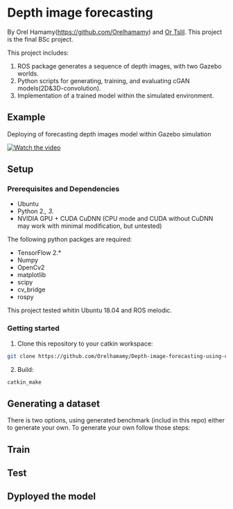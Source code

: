 # Depth image forecasting
By Orel Hamamy(https://github.com/Orelhamamy) and [Or Tslil](https://github.com/ortslil64). This project is the final 
BSc project.
 
This project includes:
1) ROS package generates a sequence of depth images, with two Gazebo worlds. 
2) Python scripts for generating, training, and evaluating cGAN models(2D&3D-convolution).
3) Implementation of a trained model within the simulated environment.

## Example
Deploying of forecasting depth images model within Gazebo simulation

[![Watch the video](https://img.youtube.com/vi/QhmAMWtSH_I/default.jpg)](https://www.youtube.com/watch?v=QhmAMWtSH_I)

## Setup

### Prerequisites and Dependencies
- Ubuntu
- Python 2.*, 3.*
- NVIDIA GPU + CUDA CuDNN (CPU mode and CUDA without CuDNN may work with minimal modification, but untested)

The following python packges are required:
- TensorFlow 2.*
- Numpy
- OpenCv2
- matplotlib 
- scipy
- cv_bridge
- rospy

This project tested whitin Ubuntu 18.04 and ROS melodic.

### Getting started
1. Clone this repository to your catkin workspace:
```bash
git clone https://github.com/Orelhamamy/Depth-image-forecasting-using-cGAN.git
```
2. Build:
```bash
catkin_make
```
## Generating a dataset
There is two options, using generated benchmark (includ in this repo) either to generate your own.
To generate your own follow those steps:

## Train

## Test

## Dyployed the model
